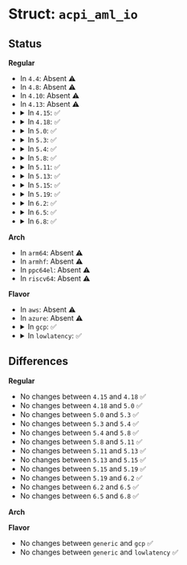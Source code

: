 # Struct: <code>acpi_aml_io</code>

## Status
<b>Regular</b>
<ul>
<li>
In <code>4.4</code>: Absent ⚠️
</li>
<li>
In <code>4.8</code>: Absent ⚠️
</li>
<li>
In <code>4.10</code>: Absent ⚠️
</li>
<li>
In <code>4.13</code>: Absent ⚠️
</li>
<li>
<details>
<summary>In <code>4.15</code>: ✅</summary>

```c
struct acpi_aml_io {
    wait_queue_head_t wait;
    long unsigned int flags;
    long unsigned int users;
    struct mutex lock;
    struct task_struct *thread;
    char out_buf[4096];
    struct circ_buf out_crc;
    char in_buf[4096];
    struct circ_buf in_crc;
    acpi_osd_exec_callback function;
    void *context;
    long unsigned int usages;
};
```
</details>
</li>
<li>
<details>
<summary>In <code>4.18</code>: ✅</summary>

```c
struct acpi_aml_io {
    wait_queue_head_t wait;
    long unsigned int flags;
    long unsigned int users;
    struct mutex lock;
    struct task_struct *thread;
    char out_buf[4096];
    struct circ_buf out_crc;
    char in_buf[4096];
    struct circ_buf in_crc;
    acpi_osd_exec_callback function;
    void *context;
    long unsigned int usages;
};
```
</details>
</li>
<li>
<details>
<summary>In <code>5.0</code>: ✅</summary>

```c
struct acpi_aml_io {
    wait_queue_head_t wait;
    long unsigned int flags;
    long unsigned int users;
    struct mutex lock;
    struct task_struct *thread;
    char out_buf[4096];
    struct circ_buf out_crc;
    char in_buf[4096];
    struct circ_buf in_crc;
    acpi_osd_exec_callback function;
    void *context;
    long unsigned int usages;
};
```
</details>
</li>
<li>
<details>
<summary>In <code>5.3</code>: ✅</summary>

```c
struct acpi_aml_io {
    wait_queue_head_t wait;
    long unsigned int flags;
    long unsigned int users;
    struct mutex lock;
    struct task_struct *thread;
    char out_buf[4096];
    struct circ_buf out_crc;
    char in_buf[4096];
    struct circ_buf in_crc;
    acpi_osd_exec_callback function;
    void *context;
    long unsigned int usages;
};
```
</details>
</li>
<li>
<details>
<summary>In <code>5.4</code>: ✅</summary>

```c
struct acpi_aml_io {
    wait_queue_head_t wait;
    long unsigned int flags;
    long unsigned int users;
    struct mutex lock;
    struct task_struct *thread;
    char out_buf[4096];
    struct circ_buf out_crc;
    char in_buf[4096];
    struct circ_buf in_crc;
    acpi_osd_exec_callback function;
    void *context;
    long unsigned int usages;
};
```
</details>
</li>
<li>
<details>
<summary>In <code>5.8</code>: ✅</summary>

```c
struct acpi_aml_io {
    wait_queue_head_t wait;
    long unsigned int flags;
    long unsigned int users;
    struct mutex lock;
    struct task_struct *thread;
    char out_buf[4096];
    struct circ_buf out_crc;
    char in_buf[4096];
    struct circ_buf in_crc;
    acpi_osd_exec_callback function;
    void *context;
    long unsigned int usages;
};
```
</details>
</li>
<li>
<details>
<summary>In <code>5.11</code>: ✅</summary>

```c
struct acpi_aml_io {
    wait_queue_head_t wait;
    long unsigned int flags;
    long unsigned int users;
    struct mutex lock;
    struct task_struct *thread;
    char out_buf[4096];
    struct circ_buf out_crc;
    char in_buf[4096];
    struct circ_buf in_crc;
    acpi_osd_exec_callback function;
    void *context;
    long unsigned int usages;
};
```
</details>
</li>
<li>
<details>
<summary>In <code>5.13</code>: ✅</summary>

```c
struct acpi_aml_io {
    wait_queue_head_t wait;
    long unsigned int flags;
    long unsigned int users;
    struct mutex lock;
    struct task_struct *thread;
    char out_buf[4096];
    struct circ_buf out_crc;
    char in_buf[4096];
    struct circ_buf in_crc;
    acpi_osd_exec_callback function;
    void *context;
    long unsigned int usages;
};
```
</details>
</li>
<li>
<details>
<summary>In <code>5.15</code>: ✅</summary>

```c
struct acpi_aml_io {
    wait_queue_head_t wait;
    long unsigned int flags;
    long unsigned int users;
    struct mutex lock;
    struct task_struct *thread;
    char out_buf[4096];
    struct circ_buf out_crc;
    char in_buf[4096];
    struct circ_buf in_crc;
    acpi_osd_exec_callback function;
    void *context;
    long unsigned int usages;
};
```
</details>
</li>
<li>
<details>
<summary>In <code>5.19</code>: ✅</summary>

```c
struct acpi_aml_io {
    wait_queue_head_t wait;
    long unsigned int flags;
    long unsigned int users;
    struct mutex lock;
    struct task_struct *thread;
    char out_buf[4096];
    struct circ_buf out_crc;
    char in_buf[4096];
    struct circ_buf in_crc;
    acpi_osd_exec_callback function;
    void *context;
    long unsigned int usages;
};
```
</details>
</li>
<li>
<details>
<summary>In <code>6.2</code>: ✅</summary>

```c
struct acpi_aml_io {
    wait_queue_head_t wait;
    long unsigned int flags;
    long unsigned int users;
    struct mutex lock;
    struct task_struct *thread;
    char out_buf[4096];
    struct circ_buf out_crc;
    char in_buf[4096];
    struct circ_buf in_crc;
    acpi_osd_exec_callback function;
    void *context;
    long unsigned int usages;
};
```
</details>
</li>
<li>
<details>
<summary>In <code>6.5</code>: ✅</summary>

```c
struct acpi_aml_io {
    wait_queue_head_t wait;
    long unsigned int flags;
    long unsigned int users;
    struct mutex lock;
    struct task_struct *thread;
    char out_buf[4096];
    struct circ_buf out_crc;
    char in_buf[4096];
    struct circ_buf in_crc;
    acpi_osd_exec_callback function;
    void *context;
    long unsigned int usages;
};
```
</details>
</li>
<li>
<details>
<summary>In <code>6.8</code>: ✅</summary>

```c
struct acpi_aml_io {
    wait_queue_head_t wait;
    long unsigned int flags;
    long unsigned int users;
    struct mutex lock;
    struct task_struct *thread;
    char out_buf[4096];
    struct circ_buf out_crc;
    char in_buf[4096];
    struct circ_buf in_crc;
    acpi_osd_exec_callback function;
    void *context;
    long unsigned int usages;
};
```
</details>
</li>
</ul>
<b>Arch</b>
<ul>
<li>
In <code>arm64</code>: Absent ⚠️
</li>
<li>
In <code>armhf</code>: Absent ⚠️
</li>
<li>
In <code>ppc64el</code>: Absent ⚠️
</li>
<li>
In <code>riscv64</code>: Absent ⚠️
</li>
</ul>
<b>Flavor</b>
<ul>
<li>
In <code>aws</code>: Absent ⚠️
</li>
<li>
In <code>azure</code>: Absent ⚠️
</li>
<li>
<details>
<summary>In <code>gcp</code>: ✅</summary>

```c
struct acpi_aml_io {
    wait_queue_head_t wait;
    long unsigned int flags;
    long unsigned int users;
    struct mutex lock;
    struct task_struct *thread;
    char out_buf[4096];
    struct circ_buf out_crc;
    char in_buf[4096];
    struct circ_buf in_crc;
    acpi_osd_exec_callback function;
    void *context;
    long unsigned int usages;
};
```
</details>
</li>
<li>
<details>
<summary>In <code>lowlatency</code>: ✅</summary>

```c
struct acpi_aml_io {
    wait_queue_head_t wait;
    long unsigned int flags;
    long unsigned int users;
    struct mutex lock;
    struct task_struct *thread;
    char out_buf[4096];
    struct circ_buf out_crc;
    char in_buf[4096];
    struct circ_buf in_crc;
    acpi_osd_exec_callback function;
    void *context;
    long unsigned int usages;
};
```
</details>
</li>
</ul>

## Differences
<b>Regular</b>
<ul>
<li>
No changes between <code>4.15</code> and <code>4.18</code> ✅
</li>
<li>
No changes between <code>4.18</code> and <code>5.0</code> ✅
</li>
<li>
No changes between <code>5.0</code> and <code>5.3</code> ✅
</li>
<li>
No changes between <code>5.3</code> and <code>5.4</code> ✅
</li>
<li>
No changes between <code>5.4</code> and <code>5.8</code> ✅
</li>
<li>
No changes between <code>5.8</code> and <code>5.11</code> ✅
</li>
<li>
No changes between <code>5.11</code> and <code>5.13</code> ✅
</li>
<li>
No changes between <code>5.13</code> and <code>5.15</code> ✅
</li>
<li>
No changes between <code>5.15</code> and <code>5.19</code> ✅
</li>
<li>
No changes between <code>5.19</code> and <code>6.2</code> ✅
</li>
<li>
No changes between <code>6.2</code> and <code>6.5</code> ✅
</li>
<li>
No changes between <code>6.5</code> and <code>6.8</code> ✅
</li>
</ul>
<b>Arch</b>
<ul>
</ul>
<b>Flavor</b>
<ul>
<li>
No changes between <code>generic</code> and <code>gcp</code> ✅
</li>
<li>
No changes between <code>generic</code> and <code>lowlatency</code> ✅
</li>
</ul>

